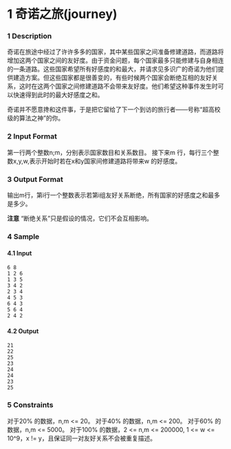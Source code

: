 # 1 奇诺之旅(journey)
### 1 Description

奇诺在旅途中经过了许许多多的国家，其中某些国家之间准备修建道路，而道路将增加这两个国家之间的友好度。由于资金问题，每个国家最多只能修建与自身相连的一条道路。这些国家希望所有好感度的和最大，并请求见多识广的奇诺为他们提供建造方案。但这些国家都是很善变的，有些时候两个国家会断绝互相的友好关系，这时在这两个国家之间修建道路不会带来友好度。他们希望这种事件发生时可以快速得到此时的最大好感度之和。

奇诺并不愿意搀和这件事，于是把它留给了下一个到访的旅行者——号称“超高校级的算法之神”的你。

### 2 Input Format

第一行两个整数n;m，分别表示国家数目和关系数目。
接下来m 行，每行三个整数x,y,w,表示开始时若在x和y国家间修建道路将带来w 的好感度。

### 3 Output Format
输出m行，第i行一个整数表示若第i组友好关系断绝，所有国家的好感度之和最多是多少。

**注意** “断绝关系”只是假设的情况，它们不会互相影响。

### 4 Sample
#### 4.1 Input
```
6 8
1 2 6
1 3 5
3 4 2
2 3 4
4 5 3
6 4 3
5 6 4
2 4 2
```

#### 4.2 Output
```
21
22
25
23
24
24
23
25
```

### 5 Constraints
对于20% 的数据，n,m <= 20。
对于40% 的数据，n,m <= 200。
对于60% 的数据，n,m <= 5000。
对于100% 的数据，2 <= n,m <= 200000, 1 <= w <= 10^9，x != y，且保证同一对友好关系不会被重复描述。